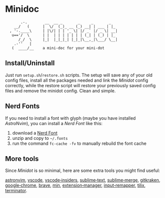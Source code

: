 # Minidoc

```
       .-.        __  __ _       _     _       _
    __/   (      |  \/  (_)_ __ (_) __| | ___ | |_
  , '-.____\     | |\/| | | '_ \| |/ _` |/ _ \| __|
   u=='/  \      | |  | | | | | | | (_| | (_) | |_
      /_/  \     |_|  |_|_|_| |_|_|\__,_|\___/ \__|
    .-''   |
   (  ____/__    a mini-doc for your mini-dot
```




## Install/Uninstall

Just run `setup.sh`/`restore.sh` scripts. The setup will save any of your old config files, install all the packages needed and link the *Minidot* config correctly, while the restore script will restore your previously saved config files and remove the minidot config. Clean and simple.





## Nerd Fonts

If you need to install a font with glyph (maybe you have installed *AstroNvim*), you can install a *Nerd Font* like this:

1. download a [Nerd Font](https://www.nerdfonts.com/font-downloads)
2. unzip and copy to `~/.fonts`
3. run the command `fc-cache -fv` to manually rebuild the font cache




## More tools

Since *Minidot* is so minimal, here are some extra tools you might find useful:

[astronvim](https://astronvim.com/#%EF%B8%8F-installation), [vscode](https://code.visualstudio.com/Download), [vscode&#x2011;insiders](https://code.visualstudio.com/insiders/), [sublime&#x2011;text](https://www.sublimetext.com/docs/linux_repositories.html), [sublime&#x2011;merge](https://www.sublimemerge.com/docs/linux_repositories), [gitkraken](https://www.gitkraken.com/download), [google&#x2011;chrome](https://www.google.com/chrome/), [brave](https://brave.com/linux/), [min](https://minbrowser.org/), [extension&#x2011;manager](https://github.com/mjakeman/extension-manager#-installing), [input&#x2011;remapper](https://github.com/sezanzeb/input-remapper#installation), [tilix](https://gnunn1.github.io/tilix-web/#packages), [terminator](https://gnome-terminator.org/).

